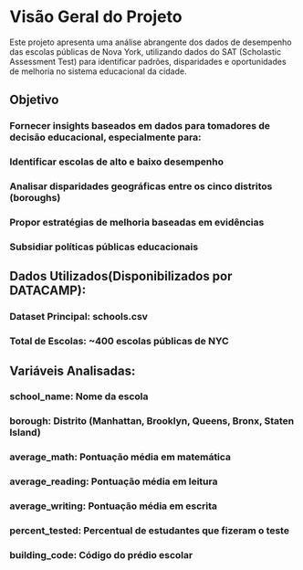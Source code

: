 <h1>Visão Geral do Projeto</h1>  

<p>  Este projeto apresenta uma análise abrangente dos dados de desempenho das escolas públicas de Nova York, utilizando dados do SAT (Scholastic Assessment Test) para identificar padrões, disparidades e oportunidades de melhoria no sistema educacional da cidade.</p>  

<h2>Objetivo</h2>  

<h3>Fornecer insights baseados em dados para tomadores de decisão educacional, especialmente para:</h3>

<h3>Identificar escolas de alto e baixo desempenho</h3>
<h3>Analisar disparidades geográficas entre os cinco distritos (boroughs)</h3>
<h3>Propor estratégias de melhoria baseadas em evidências</h3>
<h3>Subsidiar políticas públicas educacionais</h3>


<h2>Dados Utilizados(Disponibilizados por DATACAMP):</h2>  

<h3>Dataset Principal: schools.csv</h3>

<h3>Total de Escolas: ~400 escolas públicas de NYC</h3>

<h2>Variáveis Analisadas:</h2>

<h3>school_name: Nome da escola</h3>  

<h3>borough: Distrito (Manhattan, Brooklyn, Queens, Bronx, Staten Island)</h3>  

<h3>average_math: Pontuação média em matemática</h3>  

<h3>average_reading: Pontuação média em leitura</h3>  

<h3>average_writing: Pontuação média em escrita</h3>  

<h3>percent_tested: Percentual de estudantes que fizeram o teste</h3>

<h3>building_code: Código do prédio escolar</h3>  
